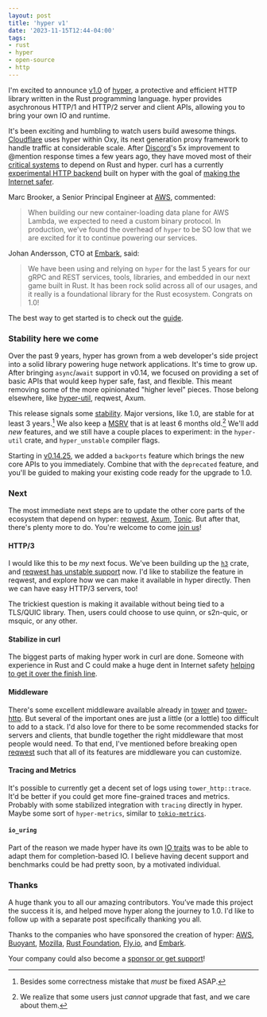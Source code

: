 ```yaml
---
layout: post
title: 'hyper v1'
date: '2023-11-15T12:44-04:00'
tags:
- rust
- hyper
- open-source
- http
---
```

I'm excited to announce [v1.0][] of [hyper][], a protective and efficient HTTP library written in the Rust programming language. hyper provides asychronous HTTP/1 and HTTP/2 server and client APIs, allowing you to bring your own IO and runtime.

It's been exciting and humbling to watch users build awesome things. [Cloudflare](https://blog.cloudflare.com/introducing-oxy/) uses hyper within Oxy, its next generation proxy framework to handle traffic at considerable scale. After [Discord](https://discord.com/blog/why-discord-is-switching-from-go-to-rust)'s 5x improvement to @mention response times a few years ago, they have moved most of their [critical systems](https://discord.com/blog/how-discord-stores-trillions-of-messages) to depend on Rust and hyper. curl has a currently [experimental HTTP backend](https://github.com/curl/curl/blob/master/docs/HYPER.md) built on hyper with the goal of [making the Internet safer](https://aws.amazon.com/blogs/opensource/how-using-hyper-in-curl-can-help-make-the-internet-safer/).

Marc Brooker, a Senior Principal Engineer at [AWS](https://arxiv.org/pdf/2305.13162.pdf), commented:

> When building our new container-loading data plane for AWS Lambda, we expected to need a custom binary protocol. In production, we’ve found the overhead of `hyper` to be SO low that we are excited for it to continue powering our services.

Johan Andersson, CTO at [Embark](https://embark.dev), said:

> We have been using and relying on `hyper` for the last 5 years for our gRPC and REST services, tools, libraries, and embedded in our next game built in Rust. It has been rock solid across all of our usages, and it really is a foundational library for the Rust ecosystem. Congrats on 1.0!



The best way to get started is to check out the [guide][].

### Stability here we come

Over the past 9 years, hyper has grown from a web developer's side project into a solid library powering huge network applications. It's time to grow up. After bringing `async`/`await` support in v0.14, we focused on providing a set of basic APIs that would keep hyper safe, fast, and flexible. This meant removing some of the more opinionated "higher level" pieces. Those belong elsewhere, like [hyper-util][], reqwest, Axum.

This release signals some [stability][]. Major versions, like 1.0, are stable for at least 3 years.[^oops] We also keep a [MSRV][] that is at least 6 months old.[^msrv] We'll add _new_ features, and we still have a couple places to experiment: in the `hyper-util` crate, and `hyper_unstable` compiler flags.

Starting in [v0.14.25](https://seanmonstar.com/blog/this-month-in-hyper-march-2023/), we added a `backports` feature which brings the new core APIs to you immediately. Combine that with the `deprecated` feature, and you'll be guided to making your existing code ready for the upgrade to 1.0.

### Next

The most immediate next steps are to update the other core parts of the ecosystem that depend on hyper: [reqwest][], [Axum][], [Tonic][]. But after that, there's plenty more to do. You're welcome to come [join us][contrib]!

#### HTTP/3

I would like this to be _my_ next focus. We've been building up the [`h3`][] crate, and [reqwest has unstable support](https://docs.rs/reqwest/latest/reqwest/#unstable-features) now. I'd like to stabilize the feature in reqwest, and explore how we can make it available in hyper directly. Then we can have easy HTTP/3 servers, too!

The trickiest question is making it available without being tied to a TLS/QUIC library. Then, users could choose to use quinn, or s2n-quic, or msquic, or any other.

#### Stabilize in curl

The biggest parts of making hyper work in curl are done. Someone with experience in Rust and C could make a huge dent in Internet safety [helping to get it over the finish line](https://seanmonstar.com/blog/help-stabilize-hyper-in-curl/).

#### Middleware

There's some excellent middleware available already in [tower][] and [tower-http][]. But several of the important ones are just a little (or a lottle) too difficult to add to a stack. I'd also love for there to be some recommended stacks for servers and clients, that bundle together the right middleware that most people would need. To that end, I've mentioned before breaking open [reqwest][] such that all of its features are middleware you can customize.

#### Tracing and Metrics

It's possible to currently get a decent set of logs using `tower_http::trace`. It'd be better if you could get more fine-grained traces and metrics. Probably with some stabilized integration with `tracing` directly in hyper. Maybe some sort of `hyper-metrics`, similar to [`tokio-metrics`][].


#### `io_uring`

Part of the reason we made hyper have its own [IO traits](https://github.com/hyperium/hyper/issues/3110) was to be able to adapt them for completion-based IO. I believe having decent support and benchmarks could be had pretty soon, by a motivated individual.

### Thanks

A huge thank you to all our amazing contributors. You’ve made this project the success it is, and helped move hyper along the journey to 1.0. I'd like to follow up with a separate post specifically thanking you all.

Thanks to the companies who have sponsored the creation of hyper: [AWS](https://aws.amazon.com/), [Buoyant](https://buoyant.io), [Mozilla](https://mozilla.org), [Rust Foundation](https://foundation.rust-lang.org/news/announcing-the-rust-foundation-s-2023-fellows/), [Fly.io](https://fly.io), and [Embark](https://embark.dev/).

Your company could also become a [sponsor or get support][sponsor]!


[^oops]: Besides some correctness mistake that _must_ be fixed ASAP.
[^msrv]: We realize that some users just _cannot_ upgrade that fast, and we care about them.

[v1.0]: https://github.com/hyperium/hyper/releases/tag/v1.0.0
[hyper]: https://hyper.rs
[guide]: https://hyper.rs/guides/1
[stability]: https://hyper.rs/contrib/vision/#stability-promise
[MSRV]: https://hyper.rs/contrib/msrv/
[contrib]: https://hyper.rs/contrib/
[hyper-util]: https://github.com/hyperium/hyper-util
[`h3`]: https://github.com/hyperium/h3
[Axum]: https://crates.io/crates/axum
[Tonic]: https://crates.io/crates/tonic
[tower]: https://crates.io/crates/tower
[tower-http]: https://crates.io/crates/tower-http
[reqwest]: https://crates.io/crates/reqwest
[tracing]: https://crates.io/crates/tracing
[`tokio-metrics`]: https://tokio.rs/blog/2022-02-announcing-tokio-metrics
[sponsor]: https://seanmonstar.com/sponsor
